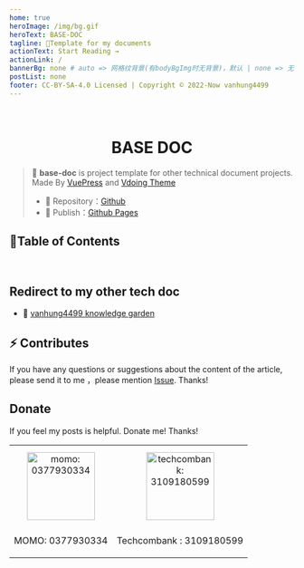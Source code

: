 ```yaml
---
home: true
heroImage: /img/bg.gif
heroText: BASE-DOC
tagline: 🚀Template for my documents
actionText: Start Reading →
actionLink: /
bannerBg: none # auto => 网格纹背景(有bodyBgImg时无背景)，默认 | none => 无 | '大图地址' | background: 自定义背景样式       提示：如发现文本颜色不适应你的背景时可以到palette.styl修改$bannerTextColor变量
postList: none
footer: CC-BY-SA-4.0 Licensed | Copyright © 2022-Now vanhung4499
---
```


<br/>

<h1 align="center">BASE DOC</h1>

> 💾 **base-doc** is project template for other technical document projects.
> Made By [VuePress](https://vuepress.vuejs.org/) and [Vdoing Theme](https://github.com/xugaoyi/vuepress-theme-vdoing)
>
> - 🔁 Repository：[Github](https://github.com/vanhung449/base-doc/)
> - 📖 Publish：[Github Pages](https://vanhung4499.github.io/base-doc/)

## 🎉Table of Contents

<br/>

## Redirect to my other tech doc

- 🎯 [vanhung4499 knowledge garden](https://vanhung4499.github.io)

## ⚡ Contributes

If you have any questions or suggestions about the content of the article, please send it to me
，please mention [Issue](https://github.com/vanhung4499/base-doc/issues). Thanks!

## Donate

If you feel my posts is helpful. Donate me! Thanks!

<table>
  <tbody>
    <tr>
      <td align="center" valign="middle">
        <img :src="$withBase('/img/qrcode/qqq.webp')" alt="momo: 0377930334" class="no-zoom" style="width:120px;margin: 10px;">
        <p>MOMO: 0377930334</p>
      </td>
      <td align="center" valign="middle">
        <img :src="$withBase('/img/qrcode/qqq.webp')" alt="techcombank: 3109180599" class="no-zoom" style="width:120px;margin: 10px;">
        <p>Techcombank : 3109180599</p>
      </td>
    </tr>
  </tbody>
</table>